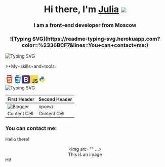<h1 align="center">Hi there, I'm <a href="https://daniilshat.ru/" target="_blank">Julia</a> 
<img src="https://github.com/blackcater/blackcater/raw/main/images/Hi.gif" height="32"/></h1>
<h3 align="center"> I am a front-end developer from Moscow</h3>
<h3 align="center"> ![Typing SVG](https://readme-typing-svg.herokuapp.com?color=%2336BCF7&lines=You+can+contact+me:)</h3>


![Typing SVG](https://readme-typing-svg.herokuapp.com?color=%2336BCF7&lines=You+can+contact+me:)

⚡+My+skills+and+tools:

<img align='left' alt='HTML5' width='26px' src='https://raw.githubusercontent.com/github/explore/80688e429a7d4ef2fca1e82350fe8e3517d3494d/topics/html/html.png' />
<img align='left' alt='HTML5' width='26px' src='https://raw.githubusercontent.com/github/explore/80688e429a7d4ef2fca1e82350fe8e3517d3494d/topics/css/css.png' />
<img align='left' alt='Bootstrap' width='26px' src='https://raw.githubusercontent.com/github/explore/80688e429a7d4ef2fca1e82350fe8e3517d3494d/topics/bootstrap/bootstrap.png'/>
<img align='left' alt='
JavaScript' width='26px' src='https://raw.githubusercontent.com/github/explore/80688e429a7d4ef2fca1e82350fe8e3517d3494d/topics/javascript/javascript.png' />
<img align='left' alt='Python' width='26px' src='https://raw.githubusercontent.com/github/explore/80688e429a7d4ef2fca1e82350fe8e3517d3494d/topics/python/python.png' />

<br>



![Typing SVG](https://readme-typing-svg.herokuapp.com?color=%2336BCF7&lines=⚡+My+Best+projects:)

| First Header  | Second Header |
| ------------- | ------------- |
| ![Blogger](https://img.shields.io/badge/Blogger-FF5722?style=for-the-badge&logo=blogger&logoColor=white)  | проект  |
| Content Cell  | Content Cell  |
  

### You can contact me:


Hello there!
      <center><img src="" ...></center>
      <center>This is an image</center>
Hi!


<!--
**JuliaMISH/Juliamish** is a ✨ _special_ ✨ repository because its `README.md` (this file) appears on your GitHub profile.


[][mail.ru]
[][telegrams]

[mail.ru]:juliamish@mail.ru
[telegrams]:@Mishunia
